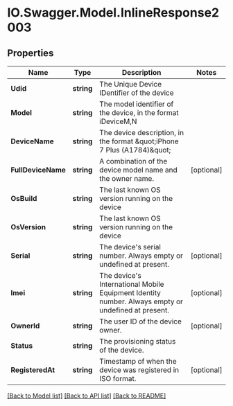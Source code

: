# IO.Swagger.Model.InlineResponse2003
## Properties

Name | Type | Description | Notes
------------ | ------------- | ------------- | -------------
**Udid** | **string** | The Unique Device IDentifier of the device | 
**Model** | **string** | The model identifier of the device, in the format iDeviceM,N | 
**DeviceName** | **string** | The device description, in the format \&quot;iPhone 7 Plus (A1784)\&quot; | 
**FullDeviceName** | **string** | A combination of the device model name and the owner name. | [optional] 
**OsBuild** | **string** | The last known OS version running on the device | 
**OsVersion** | **string** | The last known OS version running on the device | 
**Serial** | **string** | The device&#x27;s serial number. Always empty or undefined at present. | [optional] 
**Imei** | **string** | The device&#x27;s International Mobile Equipment Identity number. Always empty or undefined at present. | [optional] 
**OwnerId** | **string** | The user ID of the device owner. | [optional] 
**Status** | **string** | The provisioning status of the device. | 
**RegisteredAt** | **string** | Timestamp of when the device was registered in ISO format. | [optional] 

[[Back to Model list]](../README.md#documentation-for-models) [[Back to API list]](../README.md#documentation-for-api-endpoints) [[Back to README]](../README.md)

